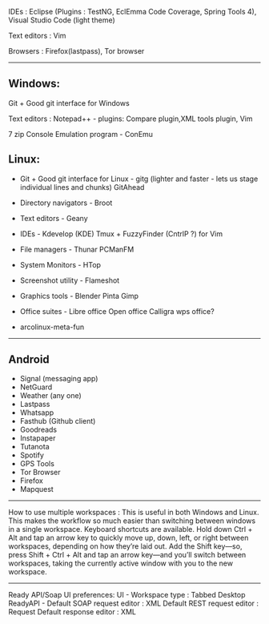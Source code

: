 IDEs : Eclipse (Plugins : TestNG, EclEmma Code Coverage, Spring Tools 4), Visual Studio Code (light theme)

Text editors : Vim

Browsers : Firefox(lastpass), Tor browser

-----------------------------------------------------------------------------------------

Windows:
-----------
Git + Good git interface for Windows

Text editors : Notepad++ - plugins: Compare plugin,XML tools plugin, 
               Vim
	       
7 zip
Console Emulation program - ConEmu

Linux:
-----------
* Git + Good git interface for Linux - gitg (lighter and faster - lets us stage individual lines and chunks)
                                     GitAhead
				     
* Directory navigators - Broot

* Text editors - Geany

* IDEs - Kdevelop (KDE)
       Tmux + FuzzyFinder (CntrlP ?) for Vim
       
* File managers - Thunar
                PCManFM
		
* System Monitors - HTop  

* Screenshot utility - Flameshot

* Graphics tools - Blender
                 Pinta
                 Gimp
		 
* Office suites - Libre office
                Open office
                Calligra
                wps office?
		
* arcolinux-meta-fun

-----------------------------------------------------------------------------------------

Android
-----------

* Signal (messaging app)
* NetGuard
* Weather (any one)
* Lastpass
* Whatsapp
* Fasthub (Github client)
* Goodreads
* Instapaper
* Tutanota
* Spotify
* GPS Tools
* Tor Browser
* Firefox
* Mapquest

-----------------------------------------------------------------------------------------
How to use multiple workspaces : This is useful in both Windows and Linux. This makes the workflow so much easier than switching between windows in a single workspace.
Keyboard shortcuts are available. 
Hold down Ctrl + Alt and tap an arrow key to 
quickly move up, down, left, or right between workspaces, 
depending on how they’re laid out. 
Add the Shift key—so, press Shift + Ctrl + Alt and 
tap an arrow key—and you’ll switch between workspaces, 
taking the currently active window with you to the new workspace.

-----------------------------------------------------------------------------------------
Ready API/Soap UI preferences:
UI - Workspace type : Tabbed Desktop
ReadyAPI - Default SOAP request editor : XML
           Default REST request editor : Request
		   Default response editor : XML
